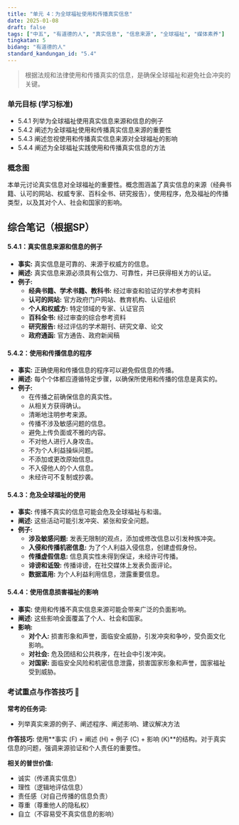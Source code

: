 ```yaml
---
title: "单元 4：为全球福祉使用和传播真实信息"
date: 2025-01-08
draft: false
tags: ["中五", "有道德的人", "真实信息", "信息来源", "全球福祉", "媒体素养"]
tingkatan: 5
bidang: "有道德的人"
standard_kandungan_id: "5.4"
---
```


> 根据法规和法律使用和传播真实的信息，是确保全球福祉和避免社会冲突的关键。

### 单元目标 (学习标准)

- 5.4.1 列举为全球福祉使用真实信息来源和信息的例子
- 5.4.2 阐述为全球福祉使用和传播真实信息来源的重要性
- 5.4.3 阐述忽视使用和传播真实信息来源对全球福祉的影响
- 5.4.4 阐述为全球福祉实践使用和传播真实信息的方法

### 概念图

本单元讨论真实信息对全球福祉的重要性。概念图涵盖了真实信息的来源（经典书籍、认可的网站、权威专家、百科全书、研究报告），使用程序，危及福祉的传播类型，以及其对个人、社会和国家的影响。

## 综合笔记（根据SP）

#### 5.4.1：真实信息来源和信息的例子

- **事实:** 真实信息是可靠的、来源于权威方的信息。
- **阐述:** 真实信息来源必须具有公信力、可靠性，并已获得相关方的认证。
- **例子:**
  - **经典书籍、学术书籍、教科书:** 经过审查和验证的学术参考资料
  - **认可的网站:** 官方政府门户网站、教育机构、认证组织
  - **个人和权威方:** 特定领域的专家、认证官员
  - **百科全书:** 经过审查的综合参考资料
  - **研究报告:** 经过评估的学术期刊、研究文章、论文
  - **政府通函:** 官方通告、政府新闻稿

#### 5.4.2：使用和传播信息的程序

- **事实:** 正确使用和传播信息的程序可以避免假信息的传播。
- **阐述:** 每个个体都应遵循特定步骤，以确保所使用和传播的信息是真实的。
- **例子:**
  - 在传播之前确保信息的真实性。
  - 从相关方获得确认。
  - 清晰地注明参考来源。
  - 传播不涉及敏感问题的信息。
  - 避免上传负面或不雅的内容。
  - 不对他人进行人身攻击。
  - 不为个人利益操纵问题。
  - 不添加或更改原始信息。
  - 不入侵他人的个人信息。
  - 未经许可不复制或抄袭。

#### 5.4.3：危及全球福祉的使用

- **事实:** 传播不真实的信息可能会危及全球福祉与和谐。
- **阐述:** 这些活动可能引发冲突、紧张和安全问题。
- **例子:**
  - **涉及敏感问题:** 发表无限制的观点，添加或修改信息以引发种族冲突。
  - **入侵和传播机密信息:** 为了个人利益入侵信息，创建虚假身份。
  - **传播虚假信息:** 信息真实性未得到保证，未经许可传播。
  - **诽谤和诋毁:** 传播诽谤，在社交媒体上发表负面评论。
  - **数据滥用:** 为个人利益利用信息，泄露重要信息。

#### 5.4.4：使用信息损害福祉的影响

- **事实:** 使用和传播不真实信息来源可能会带来广泛的负面影响。
- **阐述:** 这些影响全面覆盖了个人、社会和国家。
- **影响:**
  - **对个人:** 损害形象和声誉，面临安全威胁，引发冲突和争吵，受负面文化影响。
  - **对社会:** 危及团结和公共秩序，在社会中引发冲突。
  - **对国家:** 面临安全风险和机密信息泄露，损害国家形象和声誉，国家福祉受到威胁。

### 考试重点与作答技巧 📝

**常考的任务词:**
- 列举真实来源的例子、阐述程序、阐述影响、建议解决方法

**作答技巧:**
使用**事实 (F) + 阐述 (H) + 例子 (C) + 影响 (K)**的结构。对于真实信息的问题，强调来源验证和个人责任的重要性。

**相关的普世价值:**
- 诚实（传递真实信息）
- 理性（逻辑地评估信息）
- 责任感（对自己传播的信息负责）
- 尊重（尊重他人的隐私权）
- 自立（不容易受不真实信息的影响）